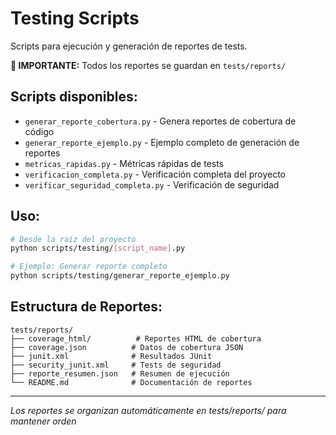 # Testing Scripts

Scripts para ejecución y generación de reportes de tests.

**📍 IMPORTANTE:** Todos los reportes se guardan en `tests/reports/`

## Scripts disponibles:

- `generar_reporte_cobertura.py` - Genera reportes de cobertura de código
- `generar_reporte_ejemplo.py` - Ejemplo completo de generación de reportes
- `metricas_rapidas.py` - Métricas rápidas de tests
- `verificacion_completa.py` - Verificación completa del proyecto
- `verificar_seguridad_completa.py` - Verificación de seguridad

## Uso:

```bash
# Desde la raíz del proyecto
python scripts/testing/[script_name].py

# Ejemplo: Generar reporte completo
python scripts/testing/generar_reporte_ejemplo.py
```

## Estructura de Reportes:

```
tests/reports/
├── coverage_html/          # Reportes HTML de cobertura
├── coverage.json          # Datos de cobertura JSON
├── junit.xml              # Resultados JUnit
├── security_junit.xml     # Tests de seguridad
├── reporte_resumen.json   # Resumen de ejecución
└── README.md              # Documentación de reportes
```

---
*Los reportes se organizan automáticamente en tests/reports/ para mantener orden*
